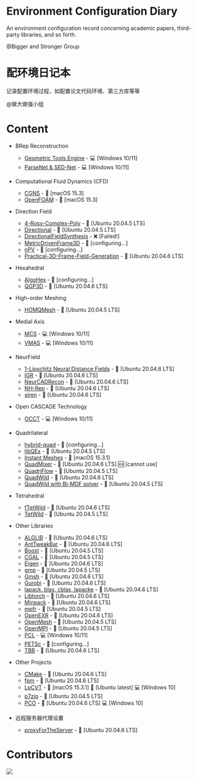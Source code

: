 # Environment Configuration Diary
An environment configuration record concerning academic papers, third-party libraries, and so forth. 

@Bigger and Stronger Group

# 配环境日记本
记录配置环境过程，如配置论文代码环境、第三方库等等

@做大做强小组

# Content
- BRep Reconstruction
  - [Geometric Tools Engine] - :computer: [Windows 10/11]
  - [ParseNet & SED-Net] - :computer: [Windows 10/11]

- Computational Fluid Dynamics (CFD)
  - [CGNS] - :apple: [macOS 15.3]
  - [OpenFOAM] - :apple: [macOS 15.3]

- Direction Field
  - [4-Rosy-Complex-Poly] - :penguin: [Ubuntu 20.04.5 LTS]
  - [Directional] - :penguin: [Ubuntu 20.04.5 LTS]
  - [DirectionalFieldSynthesis] - :x: [Failed!]
  - [MetricDrivenFrame3D] - :no_entry_sign: [configuring...]
  - [nPV] - :no_entry_sign: [configuring...]
  - [Practical-3D-Frame-Field-Generation] - :penguin: [Ubuntu 20.04.6 LTS]

- Hexahedral
  - [AlgoHex] - :no_entry_sign: [configuring...]
  - [QGP3D] - :penguin: [Ubuntu 20.04.6 LTS]

- High-order Meshing
  - [HOMQMesh] - :penguin: [Ubuntu 20.04.5 LTS]

- Medial Axis
  - [MCS] - :computer: [Windows 10/11]
  - [VMAS] - :computer: [Windows 10/11]

- NeurField
  - [1-Lipschitz Neural Distance Fields] - :penguin: [Ubuntu 20.04.6 LTS]
  - [IGR] - :penguin: [Ubuntu 20.04.6 LTS]
  - [NeurCADRecon] - :penguin: [Ubuntu 20.04.6 LTS]
  - [NH-Rep] - :penguin: [Ubuntu 20.04.6 LTS]
  - [siren] - :penguin: [Ubuntu 20.04.6 LTS]

- Open CASCADE Technology
  - [OCCT] - :computer: [Windows 10/11]

- Quadrilateral
  - [hybrid-quad] - :no_entry_sign: [configuring...]
  - [libQEx] - :penguin: [Ubuntu 20.04.5 LTS]
  - [Instant Meshes] - :apple: [macOS 15.3.1]
  - [QuadMixer] - :penguin: [Ubuntu 20.04.6 LTS] :sos: [cannot use]
  - [QuadriFlow] - :penguin: [Ubuntu 20.04.5 LTS]
  - [QuadWild] - :penguin: [Ubuntu 20.04.6 LTS]
  - [QuadWild with Bi-MDF solver] - :penguin: [Ubuntu 20.04.5 LTS]

- Tetrahedral
  - [fTetWild] - :penguin: [Ubuntu 20.04.6 LTS]
  - [TetWild] - :penguin: [Ubuntu 20.04.5 LTS]

- Other Libraries
  - [ALGLIB] - :penguin: [Ubuntu 20.04.6 LTS]
  - [AntTweakBar] - :penguin: [Ubuntu 20.04.6 LTS]
  - [Boost] - :penguin: [Ubuntu 20.04.5 LTS]
  - [CGAL] - :penguin: [Ubuntu 20.04.5 LTS]
  - [Eigen] - :penguin: [Ubuntu 20.04.6 LTS]
  - [gmp] - :penguin: [Ubuntu 20.04.5 LTS]
  - [Gmsh] - :penguin: [Ubuntu 20.04.6 LTS]
  - [Gurobi] - :penguin: [Ubuntu 20.04.6 LTS]
  - [lapack, blas, cblas, lapacke] - :penguin: [Ubuntu 20.04.6 LTS]
  - [Libtorch] - :penguin: [Ubuntu 20.04.6 LTS]
  - [Minpack] - :penguin: [Ubuntu 20.04.6 LTS]
  - [mpfr] - :penguin: [Ubuntu 20.04.5 LTS]
  - [OpenEXR] - :penguin: [Ubuntu 20.04.6 LTS]
  - [OpenMesh] - :penguin: [Ubuntu 20.04.5 LTS]
  - [OpenMPI] - :penguin: [Ubuntu 20.04.5 LTS]
  - [PCL] - :computer: [Windows 10/11]
  - [PETSc] - :no_entry_sign: [configuring...]
  - [TBB] - :penguin: [Ubuntu 20.04.6 LTS]

- Other Projects
  - [CMake] - :penguin: [Ubuntu 20.04.6 LTS]
  - [fpm] - :penguin: [Ubuntu 20.04.6 LTS]
  - [LpCVT] - :apple: [macOS 15.3.1] :penguin: [Ubuntu latest] :computer: [Windows 10]
  - [p7zip] - :penguin: [Ubuntu 20.04.5 LTS]
  - [PCO] - :penguin: [Ubuntu 20.04.6 LTS] :computer: [Windows 10]

- 远程服务器代理设置
  - [proxyForTheServer] - :penguin: [Ubuntu 20.04.6 LTS]

 # Contributors

<a href="https://contributors-img.web.app/image?repo=Bigger-and-Stronger/environment-configuration-diary">
  <img src="https://contributors-img.web.app/image?repo=Bigger-and-Stronger/environment-configuration-diary"/>
</a>

[1-Lipschitz Neural Distance Fields]: 1-Lipschitz-Neural-Distance-Fields-Ubuntu20.04.6/
[4-Rosy-Complex-Poly]: 4-Rosy-Complex-Poly/
[ALGLIB]: ALGLIB/
[AlgoHex]: AlgoHex/
[AntTweakBar]: AntTweakBar/
[Boost]: Boost/
[CGAL]: CGAL/
[CGNS]: CGNS/
[CMake]: CMake/
[Directional]: Directional/
[DirectionalFieldSynthesis]: DirectionalFieldSynthesis/
[Eigen]: Eigen/
[fpm]: fpm/
[fTetWild]: fTetWild/
[Geometric Tools Engine]: Geometric-Tools-Engine/
[gmp]: gmp/
[Gmsh]: Gmsh/
[Gurobi]: Gurobi/
[HOMQMesh]: HOHQMesh/
[hybrid-quad]: hybrid-quad/
[IGR]: IGR/
[Instant Meshes]: Instant-Meshes/
[lapack, blas, cblas, lapacke]: LAPACK/
[libQEx]: libQEx/
[Libtorch]: Libtorch/
[LpCVT]: LpCVT/
[MCS]: MCS/
[MetricDrivenFrame3D]: MetricDrivenFrame3D/
[Minpack]: Minpack/
[mpfr]: mpfr/
[NeurCADRecon]: NeurCADRecon/
[NH-Rep]: NH-Rep/
[nPV]: nPV/
[OCCT]: OCCT/
[OpenEXR]: OpenEXR/
[OpenFOAM]: OpenFOAM/
[OpenMesh]: OpenMesh/
[OpenMPI]: OpenMPI/
[p7zip]: p7zip/
[ParseNet & SED-Net]: ParseNet+SED_Net/
[PCL]: PCL/
[PCO]: PCO/
[PETSc]: PETSc/
[Practical-3D-Frame-Field-Generation]: Practical-3D-Frame-Field-Generation/
[QGP3D]: QGP3D/
[QuadMixer]: QuadMixer/
[QuadriFlow]: QuadriFlow/
[QuadWild]: QuadWild/
[QuadWild with Bi-MDF solver]: QuadWild-Bi-MDF-solver/
[siren]: siren/
[TBB]: TBB/
[TetWild]: TetWild/
[VMAS]: VMAS/
[proxyForTheServer]: proxyForTheServer/
